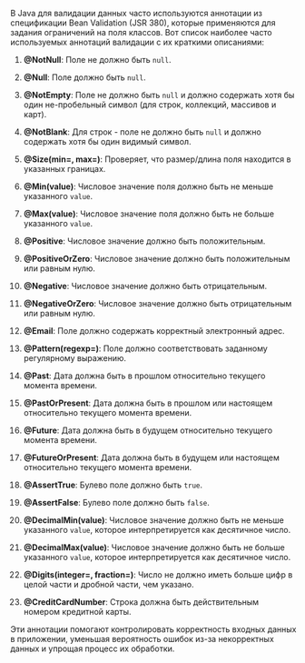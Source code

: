 В Java для валидации данных часто используются аннотации из спецификации Bean Validation (JSR 380), которые применяются для задания ограничений на поля классов. Вот список наиболее часто используемых аннотаций валидации с их краткими описаниями:

1. **@NotNull**: Поле не должно быть `null`.

2. **@Null**: Поле должно быть `null`.

3. **@NotEmpty**: Поле не должно быть `null` и должно содержать хотя бы один не-пробельный символ (для строк, коллекций, массивов и карт).

4. **@NotBlank**: Для строк - поле не должно быть `null` и должно содержать хотя бы один видимый символ.

5. **@Size(min=, max=)**: Проверяет, что размер/длина поля находится в указанных границах.

6. **@Min(value)**: Числовое значение поля должно быть не меньше указанного `value`.

7. **@Max(value)**: Числовое значение поля должно быть не больше указанного `value`.

8. **@Positive**: Числовое значение должно быть положительным.

9. **@PositiveOrZero**: Числовое значение должно быть положительным или равным нулю.

10. **@Negative**: Числовое значение должно быть отрицательным.

11. **@NegativeOrZero**: Числовое значение должно быть отрицательным или равным нулю.

12. **@Email**: Поле должно содержать корректный электронный адрес.

13. **@Pattern(regexp=)**: Поле должно соответствовать заданному регулярному выражению.

14. **@Past**: Дата должна быть в прошлом относительно текущего момента времени.

15. **@PastOrPresent**: Дата должна быть в прошлом или настоящем относительно текущего момента времени.

16. **@Future**: Дата должна быть в будущем относительно текущего момента времени.

17. **@FutureOrPresent**: Дата должна быть в будущем или настоящем относительно текущего момента времени.

18. **@AssertTrue**: Булево поле должно быть `true`.

19. **@AssertFalse**: Булево поле должно быть `false`.

20. **@DecimalMin(value)**: Числовое значение должно быть не меньше указанного `value`, которое интерпретируется как десятичное число.

21. **@DecimalMax(value)**: Числовое значение должно быть не больше указанного `value`, которое интерпретируется как десятичное число.

22. **@Digits(integer=, fraction=)**: Число не должно иметь больше цифр в целой части и дробной части, чем указано.

23. **@CreditCardNumber**: Строка должна быть действительным номером кредитной карты.

Эти аннотации помогают контролировать корректность входных данных в приложении, уменьшая вероятность ошибок из-за некорректных данных и упрощая процесс их обработки.